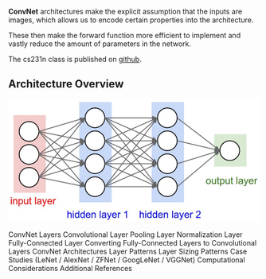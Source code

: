 **ConvNet** architectures make the explicit assumption that the inputs are images, which allows us to encode certain properties into the architecture. 

These then make the forward function more efficient to implement and vastly reduce the amount of parameters in the network.

The cs231n class is published on [github](http://cs231n.github.io/convolutional-networks/).

## Architecture Overview
![neural_net2](/downloads/neural_net2.jpeg)




ConvNet Layers
Convolutional Layer
Pooling Layer
Normalization Layer
Fully-Connected Layer
Converting Fully-Connected Layers to Convolutional Layers
ConvNet Architectures
Layer Patterns
Layer Sizing Patterns
Case Studies (LeNet / AlexNet / ZFNet / GoogLeNet / VGGNet)
Computational Considerations
Additional References
